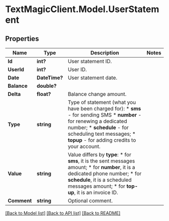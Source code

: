 # TextMagicClient.Model.UserStatement
## Properties

Name | Type | Description | Notes
------------ | ------------- | ------------- | -------------
**Id** | **int?** | User statement ID. | 
**UserId** | **int?** | User ID. | 
**Date** | **DateTime?** | User statement date. | 
**Balance** | **double?** |  | 
**Delta** | **float?** | Balance change amount. | 
**Type** | **string** | Type of statement (what you have been charged for): *   **sms** - for sending SMS *   **number** - for renewing a dedicated number; *   **schedule** - for scheduling text messages; *   **topup** - for adding credits to your account.  | 
**Value** | **string** | Value differs by **type**: *   for **sms**, it is the sent messages amount; *   for **number**, it is a dedicated phone number; *   for **schedule**, it is a scheduled messages amount; *   for **top-up**, it is an invoice ID.  | 
**Comment** | **string** | Optional comment. | 

[[Back to Model list]](../README.md#documentation-for-models) [[Back to API list]](../README.md#documentation-for-api-endpoints) [[Back to README]](../README.md)

